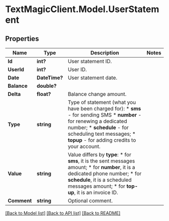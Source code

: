 # TextMagicClient.Model.UserStatement
## Properties

Name | Type | Description | Notes
------------ | ------------- | ------------- | -------------
**Id** | **int?** | User statement ID. | 
**UserId** | **int?** | User ID. | 
**Date** | **DateTime?** | User statement date. | 
**Balance** | **double?** |  | 
**Delta** | **float?** | Balance change amount. | 
**Type** | **string** | Type of statement (what you have been charged for): *   **sms** - for sending SMS *   **number** - for renewing a dedicated number; *   **schedule** - for scheduling text messages; *   **topup** - for adding credits to your account.  | 
**Value** | **string** | Value differs by **type**: *   for **sms**, it is the sent messages amount; *   for **number**, it is a dedicated phone number; *   for **schedule**, it is a scheduled messages amount; *   for **top-up**, it is an invoice ID.  | 
**Comment** | **string** | Optional comment. | 

[[Back to Model list]](../README.md#documentation-for-models) [[Back to API list]](../README.md#documentation-for-api-endpoints) [[Back to README]](../README.md)

